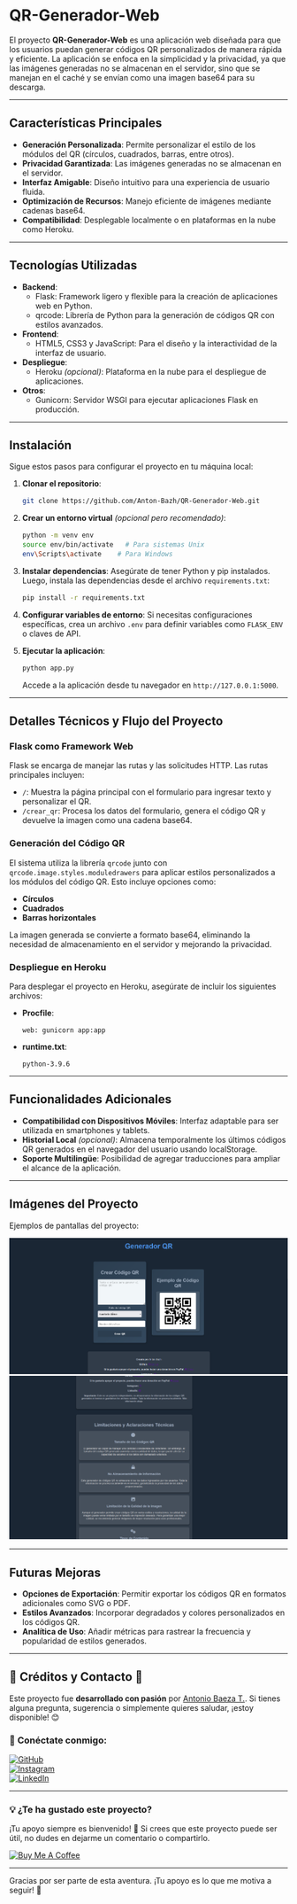 # QR-Generador-Web

El proyecto **QR-Generador-Web** es una aplicación web diseñada para que los usuarios puedan generar códigos QR personalizados de manera rápida y eficiente. La aplicación se enfoca en la simplicidad y la privacidad, ya que las imágenes generadas no se almacenan en el servidor, sino que se manejan en el caché y se envían como una imagen base64 para su descarga.

---

## Características Principales

- **Generación Personalizada**: Permite personalizar el estilo de los módulos del QR (círculos, cuadrados, barras, entre otros).
- **Privacidad Garantizada**: Las imágenes generadas no se almacenan en el servidor.
- **Interfaz Amigable**: Diseño intuitivo para una experiencia de usuario fluida.
- **Optimización de Recursos**: Manejo eficiente de imágenes mediante cadenas base64.
- **Compatibilidad**: Desplegable localmente o en plataformas en la nube como Heroku.

---

## Tecnologías Utilizadas

- **Backend**:
  - Flask: Framework ligero y flexible para la creación de aplicaciones web en Python.
  - qrcode: Librería de Python para la generación de códigos QR con estilos avanzados.
- **Frontend**:
  - HTML5, CSS3 y JavaScript: Para el diseño y la interactividad de la interfaz de usuario.
- **Despliegue**:
  - Heroku *(opcional)*: Plataforma en la nube para el despliegue de aplicaciones.
- **Otros**:
  - Gunicorn: Servidor WSGI para ejecutar aplicaciones Flask en producción.

---

## Instalación

Sigue estos pasos para configurar el proyecto en tu máquina local:

1. **Clonar el repositorio**:
   ```bash
   git clone https://github.com/Anton-Bazh/QR-Generador-Web.git
   ```

2. **Crear un entorno virtual** *(opcional pero recomendado)*:
   ```bash
   python -m venv env
   source env/bin/activate   # Para sistemas Unix
   env\Scripts\activate    # Para Windows
   ```

3. **Instalar dependencias**:
   Asegúrate de tener Python y pip instalados. Luego, instala las dependencias desde el archivo `requirements.txt`:
   ```bash
   pip install -r requirements.txt
   ```

4. **Configurar variables de entorno**:
   Si necesitas configuraciones específicas, crea un archivo `.env` para definir variables como `FLASK_ENV` o claves de API.

5. **Ejecutar la aplicación**:
   ```bash
   python app.py
   ```
   Accede a la aplicación desde tu navegador en `http://127.0.0.1:5000`.

---

## Detalles Técnicos y Flujo del Proyecto

### Flask como Framework Web

Flask se encarga de manejar las rutas y las solicitudes HTTP. Las rutas principales incluyen:

- `/`: Muestra la página principal con el formulario para ingresar texto y personalizar el QR.
- `/crear_qr`: Procesa los datos del formulario, genera el código QR y devuelve la imagen como una cadena base64.

### Generación del Código QR

El sistema utiliza la librería `qrcode` junto con `qrcode.image.styles.moduledrawers` para aplicar estilos personalizados a los módulos del código QR. Esto incluye opciones como:

- **Círculos**
- **Cuadrados**
- **Barras horizontales**

La imagen generada se convierte a formato base64, eliminando la necesidad de almacenamiento en el servidor y mejorando la privacidad.

### Despliegue en Heroku

Para desplegar el proyecto en Heroku, asegúrate de incluir los siguientes archivos:

- **Procfile**:
  ```text
  web: gunicorn app:app
  ```
- **runtime.txt**:
  ```text
  python-3.9.6
  ```

---

## Funcionalidades Adicionales

- **Compatibilidad con Dispositivos Móviles**: Interfaz adaptable para ser utilizada en smartphones y tablets.
- **Historial Local** *(opcional)*: Almacena temporalmente los últimos códigos QR generados en el navegador del usuario usando localStorage.
- **Soporte Multilingüe**: Posibilidad de agregar traducciones para ampliar el alcance de la aplicación.

---

## Imágenes del Proyecto

Ejemplos de pantallas del proyecto:

  ![Pantalla principal](static/image/pantalla.png)
  ![Pantalla generador](static/image/pantalla2.png)

---

## Futuras Mejoras

- **Opciones de Exportación**: Permitir exportar los códigos QR en formatos adicionales como SVG o PDF.
- **Estilos Avanzados**: Incorporar degradados y colores personalizados en los códigos QR.
- **Analítica de Uso**: Añadir métricas para rastrear la frecuencia y popularidad de estilos generados.

---

## 🌟 **Créditos y Contacto** 🌟

Este proyecto fue **desarrollado con pasión** por [Antonio Baeza T.](https://github.com/Anton-Bazh). Si tienes alguna pregunta, sugerencia o simplemente quieres saludar, ¡estoy disponible! 😊

### 📲 **Conéctate conmigo:**

[![GitHub](https://img.shields.io/badge/GitHub-000000?style=for-the-badge&logo=github&logoColor=white)](https://github.com/Anton-Bazh)  
[![Instagram](https://img.shields.io/badge/Instagram-DC3175?style=for-the-badge&logo=instagram&logoColor=white)](https://www.instagram.com/baeza.doc/)  
[![LinkedIn](https://img.shields.io/badge/LinkedIn-0077B5?style=for-the-badge&logo=linkedin&logoColor=white)](https://www.linkedin.com/in/antoniobaezat/)

---

### 💡 **¿Te ha gustado este proyecto?**

¡Tu apoyo siempre es bienvenido! 🙌 Si crees que este proyecto puede ser útil, no dudes en dejarme un comentario o compartirlo.

[![Buy Me A Coffee](https://img.shields.io/badge/Inv%C3%ADtame%20un%20cafe-%23FF813F?style=for-the-badge&logo=buy-me-a-coffee&logoColor=white)](https://www.paypal.com/paypalme/AntonioBaeza0)

---

Gracias por ser parte de esta aventura. ¡Tu apoyo es lo que me motiva a seguir! 🚀
